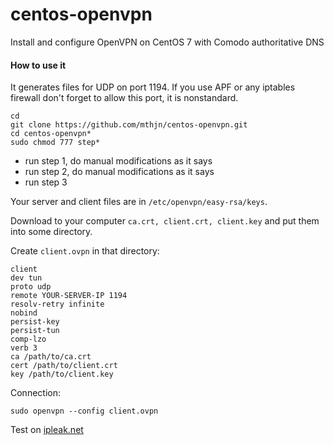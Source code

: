# centos-openvpn
Install and configure OpenVPN on CentOS 7 with Comodo authoritative DNS

#### How to use it

It generates files for UDP on port 1194. If you use APF or any iptables firewall don't forget to allow this port, it is nonstandard.

```
cd
git clone https://github.com/mthjn/centos-openvpn.git
cd centos-openvpn*
sudo chmod 777 step*
```

* run step 1, do manual modifications as it says
* run step 2, do manual modifications as it says
* run step 3

Your server and client files are in `/etc/openvpn/easy-rsa/keys`. 

Download to your computer `ca.crt, client.crt, client.key` and put them into some directory.

Create `client.ovpn` in that directory:

```
client
dev tun
proto udp
remote YOUR-SERVER-IP 1194
resolv-retry infinite
nobind
persist-key
persist-tun
comp-lzo
verb 3
ca /path/to/ca.crt
cert /path/to/client.crt
key /path/to/client.key
```

Connection:

`sudo openvpn --config client.ovpn`

Test on [ipleak.net](https://ipleak.net)
